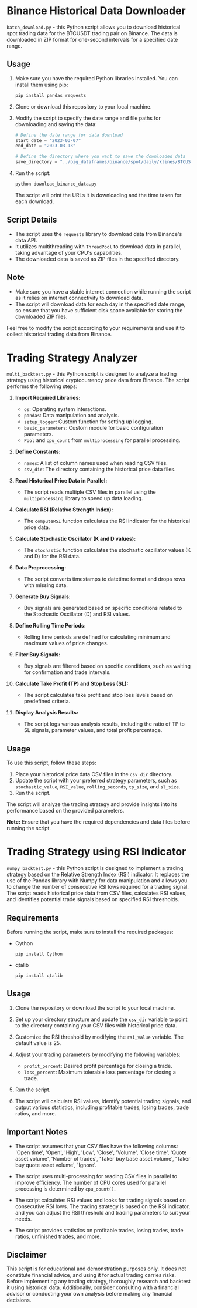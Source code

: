 # Binance Historical Data Downloader

`batch_download.py` - this Python script allows you to download historical spot trading data for the BTCUSDT trading pair on Binance. The data is downloaded in ZIP format for one-second intervals for a specified date range.

## Usage

1. Make sure you have the required Python libraries installed. You can install them using pip:

   ```bash
   pip install pandas requests
   ```

2. Clone or download this repository to your local machine.

3. Modify the script to specify the date range and file paths for downloading and saving the data:

   ```python
   # Define the date range for data download
   start_date = "2023-03-07"
   end_date = "2023-03-13"

   # Define the directory where you want to save the downloaded data
   save_directory = "../big_dataframes/binance/spot/daily/klines/BTCUSDT/1s/"
   ```

4. Run the script:

   ```bash
   python download_binance_data.py
   ```

   The script will print the URLs it is downloading and the time taken for each download.

## Script Details

- The script uses the `requests` library to download data from Binance's data API.
- It utilizes multithreading with `ThreadPool` to download data in parallel, taking advantage of your CPU's capabilities.
- The downloaded data is saved as ZIP files in the specified directory.

## Note

- Make sure you have a stable internet connection while running the script as it relies on internet connectivity to download data.
- The script will download data for each day in the specified date range, so ensure that you have sufficient disk space available for storing the downloaded ZIP files.

Feel free to modify the script according to your requirements and use it to collect historical trading data from Binance.


# Trading Strategy Analyzer

`multi_backtest.py` - this Python script is designed to analyze a trading strategy using historical cryptocurrency price data from Binance. The script performs the following steps:

1. **Import Required Libraries:**
   - `os`: Operating system interactions.
   - `pandas`: Data manipulation and analysis.
   - `setup_logger`: Custom function for setting up logging.
   - `basic_parameters`: Custom module for basic configuration parameters.
   - `Pool` and `cpu_count` from `multiprocessing` for parallel processing.

2. **Define Constants:**
   - `names`: A list of column names used when reading CSV files.
   - `csv_dir`: The directory containing the historical price data files.

3. **Read Historical Price Data in Parallel:**
   - The script reads multiple CSV files in parallel using the `multiprocessing` library to speed up data loading.

4. **Calculate RSI (Relative Strength Index):**
   - The `computeRSI` function calculates the RSI indicator for the historical price data.

5. **Calculate Stochastic Oscillator (K and D values):**
   - The `stochastic` function calculates the stochastic oscillator values (K and D) for the RSI data.

6. **Data Preprocessing:**
   - The script converts timestamps to datetime format and drops rows with missing data.

7. **Generate Buy Signals:**
   - Buy signals are generated based on specific conditions related to the Stochastic Oscillator (D) and RSI values.

8. **Define Rolling Time Periods:**
   - Rolling time periods are defined for calculating minimum and maximum values of price changes.

9. **Filter Buy Signals:**
   - Buy signals are filtered based on specific conditions, such as waiting for confirmation and trade intervals.

10. **Calculate Take Profit (TP) and Stop Loss (SL):**
    - The script calculates take profit and stop loss levels based on predefined criteria.

11. **Display Analysis Results:**
    - The script logs various analysis results, including the ratio of TP to SL signals, parameter values, and total profit percentage.

## Usage

To use this script, follow these steps:

1. Place your historical price data CSV files in the `csv_dir` directory.
2. Update the script with your preferred strategy parameters, such as `stochastic_value`, `RSI_value`, `rolling_seconds`, `tp_size`, and `sl_size`.
3. Run the script.

The script will analyze the trading strategy and provide insights into its performance based on the provided parameters.

**Note:** Ensure that you have the required dependencies and data files before running the script.


# Trading Strategy using RSI Indicator

`numpy_backtest.py` - this Python script is designed to implement a trading strategy based on the Relative Strength Index (RSI) indicator. It replaces the use of the Pandas library with Numpy for data manipulation and allows you to change the number of consecutive RSI lows required for a trading signal. The script reads historical price data from CSV files, calculates RSI values, and identifies potential trade signals based on specified RSI thresholds.

## Requirements

Before running the script, make sure to install the required packages:

- Cython
  ```
  pip install Cython
  ```

- qtalib
  ```
  pip install qtalib
  ```

## Usage

1. Clone the repository or download the script to your local machine.

2. Set up your directory structure and update the `csv_dir` variable to point to the directory containing your CSV files with historical price data.

3. Customize the RSI threshold by modifying the `rsi_value` variable. The default value is 25.

4. Adjust your trading parameters by modifying the following variables:
   - `profit_percent`: Desired profit percentage for closing a trade.
   - `loss_percent`: Maximum tolerable loss percentage for closing a trade.

5. Run the script.

6. The script will calculate RSI values, identify potential trading signals, and output various statistics, including profitable trades, losing trades, trade ratios, and more.

## Important Notes

- The script assumes that your CSV files have the following columns: 'Open time', 'Open', 'High', 'Low', 'Close', 'Volume', 'Close time', 'Quote asset volume', 'Number of trades', 'Taker buy base asset volume', 'Taker buy quote asset volume', 'Ignore'.

- The script uses multi-processing for reading CSV files in parallel to improve efficiency. The number of CPU cores used for parallel processing is determined by `cpu_count()`.

- The script calculates RSI values and looks for trading signals based on consecutive RSI lows. The trading strategy is based on the RSI indicator, and you can adjust the RSI threshold and trading parameters to suit your needs.

- The script provides statistics on profitable trades, losing trades, trade ratios, unfinished trades, and more.

## Disclaimer

This script is for educational and demonstration purposes only. It does not constitute financial advice, and using it for actual trading carries risks. Before implementing any trading strategy, thoroughly research and backtest it using historical data. Additionally, consider consulting with a financial advisor or conducting your own analysis before making any financial decisions.